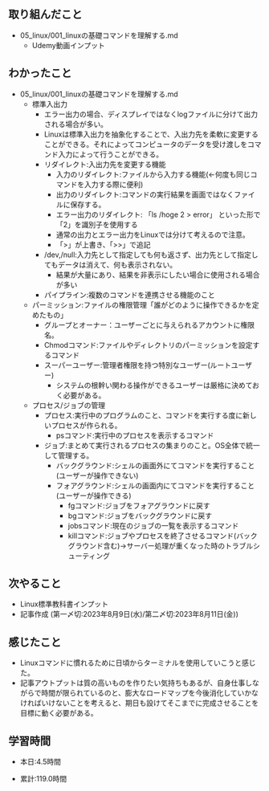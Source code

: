 
## 取り組んだこと
- 05_linux/001_linuxの基礎コマンドを理解する.md
    - Udemy動画インプット

 
## わかったこと
- 05_linux/001_linuxの基礎コマンドを理解する.md
    - 標準入出力
        - エラー出力の場合、ディスプレイではなくlogファイルに分けて出力される場合が多い。
        - Linuxは標準入出力を抽象化することで、入出力先を柔軟に変更することができる。それによってコンピュータのデータを受け渡しをコマンド入力によって行うことができる。
        - リダイレクト:入出力先を変更する機能
            - 入力のリダイレクト:ファイルから入力する機能(←何度も同じコマンドを入力する際に便利)
            - 出力のリダイレクト:コマンドの実行結果を画面ではなくファイルに保存する。
            - エラー出力のリダイレクト: 「ls /hoge  2 > error」 といった形で「2」を識別子を使用する
            - 通常の出力とエラー出力をLinuxでは分けて考えるので注意。
            - 「>」が上書き、「>>」で追記
        - /dev,/null:入力先として指定しても何も返さず、出力先として指定してもデータは消えて、何も表示されない。
            - 結果が大量にあり、結果を非表示にしたい場合に使用される場合が多い
        - パイプライン:複数のコマンドを連携させる機能のこと
    - パーミッション:ファイルの権限管理「誰がどのように操作できるかを定めたもの」
        - グループとオーナー：ユーザーごとに与えられるアカウントに権限名。
        - Chmodコマンド:ファイルやディレクトリのパーミッションを設定するコマンド
        - スーパーユーザー:管理者権限を持つ特別なユーザー(ルートユーザー)
            - システムの根幹い関わる操作ができるユーザーは厳格に決めておく必要がある。
    - プロセス/ジョブの管理
        - プロセス:実行中のプログラムのこと、コマンドを実行する度に新しいプロセスが作られる。
            - psコマンド:実行中のプロセスを表示するコマンド
        - ジョブ:まとめて実行されるプロセスの集まりのこと。OS全体で統一して管理する。
            - バックグラウンド:シェルの画面外にてコマンドを実行すること(ユーザーが操作できない)
            - フォアグラウンド:シェルの画面内にてコマンドを実行すること(ユーザーが操作できる)
                - fgコマンド:ジョブをフォアグラウンドに戻す
                - bgコマンド:ジョブをバックグラウンドに戻す
                - jobsコマンド:現在のジョブの一覧を表示するコマンド
                - killコマンド:ジョブやプロセスを終了させるコマンド(バックグラウンド含む)→サーバー処理が重くなった時のトラブルシューティング


## 次やること
  - Linux標準教科書インプット
  - 記事作成 (第一〆切:2023年8月9日(水)/第二〆切:2023年8月11日(金))
 

## 感じたこと
- Linuxコマンドに慣れるために日頃からターミナルを使用していこうと感じた。
- 記事アウトプットは質の高いものを作りたい気持ちもあるが、自身仕事しながらで時間が限られているのと、膨大なロードマップを今後消化していかなければいけないことを考えると、期日も設けてそこまでに完成させることを目標に動く必要がある。

## 学習時間
- 本日:4.5時間

- 累計:119.0時間
